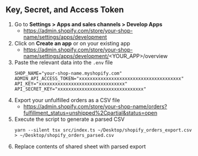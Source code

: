 ## Key, Secret, and Access Token

1. Go to **Settings > Apps and sales channels > Develop Apps**
   - https://admin.shopify.com/store/your-shop-name/settings/apps/development
2. Click on **Create an app** or on your existing app
   - https://admin.shopify.com/store/your-shop-name/settings/apps/development/<YOUR_APP>/overview
3. Paste the relevant data into the `.env` file
   ```
   SHOP_NAME="your-shop-name.myshopify.com"
   ADMIN_API_ACCESS_TOKEN="xxxxxxxxxxxxxxxxxxxxxxxxxxxxxxxxxxxxxx"
   API_KEY="xxxxxxxxxxxxxxxxxxxxxxxxxxxxxxxx"
   API_SECRET_KEY="xxxxxxxxxxxxxxxxxxxxxxxxxxxxxxxx"
   ```
4. Export your unfulfilled orders as a CSV file
   - https://admin.shopify.com/store/your-shop-name/orders?fulfillment_status=unshipped%2Cpartial&status=open
5. Execute the script to generate a parsed CSV
   ```
   yarn --silent tsx src/index.ts ~/Desktop/shopify_orders_export.csv > ~/Desktop/shopify_orders_parsed.csv
   ```
6. Replace contents of shared sheet with parsed export
